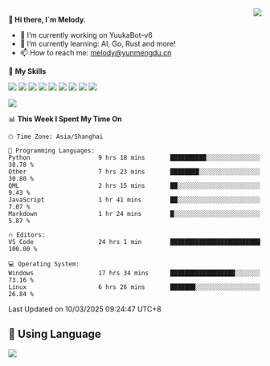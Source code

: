 <a href="#">
  <img align="right" src="https://github-readme-stats.vercel.app/api?username=melodyyuuka&count_private=true&show_icons=true" />
</a>

**👋 Hi there, I`m Melody.**

- 🔭 I’m currently working on YuukaBot-v6
- 🌱 I’m currently learning: AI, Go, Rust and more!
- 📫 How to reach me: melody@yunmengdu.cn

🌟 **My Skills** 

![](https://img.shields.io/badge/-Python-3e74a2?style=flat-square&logo=Python&logoColor=fff)
![](https://img.shields.io/badge/-Java-007396?style=flat-square&logo=OpenJDK&logoColor=fff)
![](https://img.shields.io/badge/-Node.js-339933?style=flat-square&logo=Node.js&logoColor=fff)
![](https://img.shields.io/badge/-Git-f05032?style=flat-square&logo=git&logoColor=fff)
![](https://img.shields.io/badge/-PostgreSQL-4169e1?style=flat-square&logo=PostgreSQL&logoColor=fff)
![](https://img.shields.io/badge/-Rust-000000?style=flat-square&logo=rust&logoColor=fff)
![](https://img.shields.io/badge/-VSCode-007acc?style=flat-square&logo=Visual-Studio-Code&logoColor=fff)
![](https://img.shields.io/badge/-FastAPI-009688?style=flat-square&logo=FastAPI&logoColor=fff)
![](https://img.shields.io/badge/-Linux-000000?style=flat-square&logo=Linux&logoColor=fff)


![](https://wakatime.com/badge/user/fa6dc0e2-47c5-4d2d-ae45-69fec6f2122c.svg)

<!--START_SECTION:waka-->
📊 **This Week I Spent My Time On** 

```text
🕑︎ Time Zone: Asia/Shanghai

💬 Programming Languages: 
Python                   9 hrs 18 mins       ██████████░░░░░░░░░░░░░░░   38.78 % 
Other                    7 hrs 23 mins       ████████░░░░░░░░░░░░░░░░░   30.80 % 
QML                      2 hrs 15 mins       ██░░░░░░░░░░░░░░░░░░░░░░░    9.43 % 
JavaScript               1 hr 41 mins        ██░░░░░░░░░░░░░░░░░░░░░░░    7.07 % 
Markdown                 1 hr 24 mins        █░░░░░░░░░░░░░░░░░░░░░░░░    5.87 % 

🔥 Editors: 
VS Code                  24 hrs 1 min        █████████████████████████   100.00 % 

💻 Operating System: 
Windows                  17 hrs 34 mins      ██████████████████░░░░░░░   73.16 % 
Linux                    6 hrs 26 mins       ███████░░░░░░░░░░░░░░░░░░   26.84 % 
```


 Last Updated on 10/03/2025 09:24:47 UTC+8
<!--END_SECTION:waka-->

## 🥰 **Using Language**

![](https://github-readme-stats.vercel.app/api/wakatime?username=MelodyYuyuko&layout=compact&hide_border=true)
